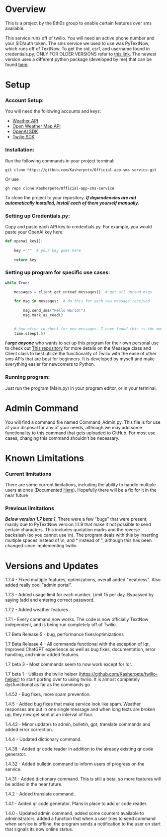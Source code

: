 # Overview
This is a project by the Eth0s group to enable certain features over sms available.

This service runs off of twilio. You will need an active phone number and your SID/auth token.
The sms service we used to use was PyTextNow, which runs off of TextNow. To get the sid, csrf, and username found in
credentials.py, ONLY FOR OLDER VERSIONS refer to [this link](https://github.com/leogomezz4t/PyTextNow_API). The newest
version uses a different python package (developed by me) that can be found
[here](https://github.com/Kasherpete/twilio-helper).
 
# Setup
### Account Setup:
You will need the following accounts and keys:  
* [Weather API](https://weatherapi.com)
* [Open Weather Map API](https://openweathermap.com/)
* [OpenAI SDK](https://openai.com)
* [Twilio SDK](https://twilio.com)
### Installation:
Run the following commands in your project terminal:

`git clone https://github.com/Kasherpete/Official-app-sms-service.git`

Or use

`gh repo clone Kasherpete/Official-app-sms-service`

To clone the project to your repository. ***If dependencies are not automatically installed, install each of them
yourself manually.***
### Setting up Credentials.py:

Copy and paste each API key to credentials.py. For example, you would paste your OpenAI key here:

```python
def openai_key():
 
    key = ""  # your key goes here
    
    return key
```
### Setting up program for specific use cases:
```python
while True:

    messages = client.get_unread_messages()  # get all unread msgs
    
    for msg in messages:  # do this for each new message received
     
        msg.send_sms("Hello World!")
        msg.mark_as_read()
            

    # how often to check for new messages. I have found this is the most stable, keep on this number if you can.
    time.sleep(.5)

```
_**I urge anyone**_ who wants to set up this program for their own personal use to check out
[This repository](https://github.com/Kasherpete/twilio-helper) for more details on the Message class and Client class
to best utilize the functionality of Twilio with the ease of other sms APIs that are best for beginners. It is
developed by myself and make everything easier for newcomers to Python.
### Running program:
Just run the program (Main.py) in your program editor, or in your terminal.

# Admin Command
You will find a command file named Command_Admin.py. This file is for use at your disposal for any of your needs,
although we may add some functionality to this command that gets uploaded to GitHub. For most use cases, changing this
command shouldn't be necessary.
# Known Limitations
### Current limitations
There are some current limitations, including the ability to handle multiple users at once (Documented
[Here](https://github.com/Kasherpete/Official-app-sms-service/issues/2)). Hopefully there will be a fix for it in the
near future
### Previous limitations
**_Below version 1.7 beta 1_**, There were a few "bugs" that were present, mainly due to PyTextNow version 1.1.9 that
make it not possible to send certain characters. This includes quotation marks and the reverse backslash (so you cannot
use \n). The program deals with this by inserting multiple spaces instead of \n, and * instead of ", although this has
been changed since implementing twilio.
# Versions and Updates
1.7.4 - Fixed multiple features, optimizations, overall added "neatness". Also added really cool "admin portal".

1.7.3 - Added usage limit for each number. Limit 15 per day. Bypassed by saying !add and entering correct password.

1.7.2 - Added weather features

1.7.1 - Every command now works. The code is now officially TextNow independent, and is being run completely off of
Twilio.

1.7 Beta Release 5 - bug, performance fixes/optimizations

1.7 Beta Release 4 - All commands functional with the exception of !qr. Improved ChatGPT experience as well as bug
fixes, documentation, error handling, and minor added features.

1.7 beta 3 - Most commands seem to now work except for !qr.

1.7 beta 1 - Utilizes the twilio helper (https://github.com/Kasherpete/twilio-helper) to start porting over to using
twilio. It is almost completely dysfunctional as far as the commands go.

1.4.52 - Bug fixes, more spam prevention.

1.4.5 - Added bug fixes that make service look like spam. Weather responses are put in one single message and when
long texts are broken up, they now get sent at an interval of four.

1.4.43 - Minor updates to admin, bulletin, gpt, translate commands and added error correction.

1.4.4 - Updated dictionary command.

1.4.38 - Added qr code reader in addition to the already existing qr code generator.

1.4.32 - Added bulletin command to inform users of progress on the service.

1.4.31 - Added dictionary command. This is still a beta, so more features will be added in the near future.

1.4.2 - Added translate command.

1.4.1 - Added qr code generator. Plans in place to add qr code reader.

1.4.0  -  Updated admin command, added some counters available to administrators, added a function that when a user 
tries to send command when service is offline, the program sends a notification to the user on start that signals its
now online status.

